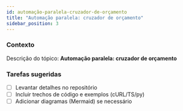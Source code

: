 ```yaml
---
id: automação-paralela-cruzador-de-orçamento
title: "Automação paralela: cruzador de orçamento"
sidebar_position: 3
---
```


<!-- Conteúdo inicial (stub). Preencha com detalhes do projeto. -->

### Contexto
Descrição do tópico: **Automação paralela: cruzador de orçamento**

### Tarefas sugeridas
- [ ] Levantar detalhes no repositório
- [ ] Incluir trechos de código e exemplos (cURL/TS/py)
- [ ] Adicionar diagramas (Mermaid) se necessário